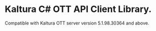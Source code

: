 # Kaltura C# OTT API Client Library.
Compatible with Kaltura OTT server version 5.1.98.30364 and above.
